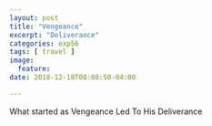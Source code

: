 ```yaml
---
layout: post
title: "Vengeance"
excerpt: "Deliverance"
categories: exp56
tags: [ travel ]
image:
  feature:
date: 2018-12-18T08:08:50-04:00

---
```


What started as Vengeance
Led
To His
Deliverance
